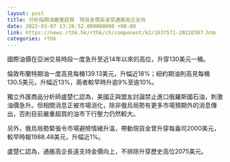 ```yaml
---
layout: post
title: 分析指期油嚴重超買　現貨金價長遠受通脹高企支持
date: 2022-03-07 13:26:52.000000000 +08:00
link: https://news.rthk.hk/rthk/ch/component/k2/1637572-20220307.htm
categories: rthk
---
```


國際油價在亞洲交易時段一度急升至近14年以來的高位，升穿130美元一桶。

倫敦布蘭特期油一度高見每桶139.13美元，升幅近18%；紐約期油則高見每桶130.5美元，升幅近13%，兩者較早時升逾9%至逾10%。

獨立外匯商品分析師盧楚仁認為，美國正與盟友討論禁止進口俄羅斯國石油，刺激油價急升。但相關消息正被市場消化，除非俄烏局勢有更多市場預期外的消息傳出，否則目前嚴重超買的油市下行壓力仍然較大。

另外，俄烏局勢緊張令市場避險情緒升溫，帶動現貨金曾升穿每盎司2000美元，較早時報1988.48美元，升幅近1%。

盧楚仁認為，通脹高企長遠支持金價向上，不排除升穿歷史高位2075美元。
